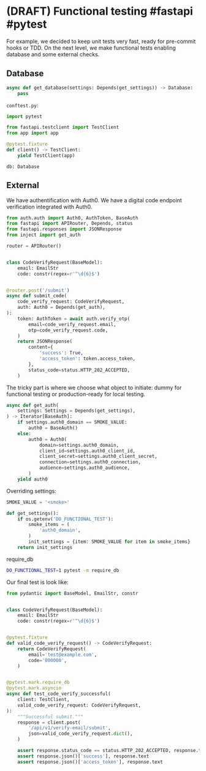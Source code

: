 # (DRAFT) Functional testing #fastapi #pytest

For example, we decided to keep unit tests very fast, ready for pre-commit hooks or TDD. On the next level, we make functional tests enabling database and some external checks.

## Database

```python
async def get_database(settings: Depends(get_settings)) -> Database:
	pass
```



`conftest.py`:
```python
import pytest

from fastapi.testclient import TestClient
from app import app

@pytest.fixture
def client() -> TestClient:
    yield TestClient(app)
```

```
db: Database
```



## External

We have authentification with Auth0.
We have a digital code endpoint verification integrated with Auth0.

```python
from auth.auth import Auth0, AuthToken, BaseAuth
from fastapi import APIRouter, Depends, status
from fastapi.responses import JSONResponse
from inject import get_auth

router = APIRouter()


class CodeVerifyRequest(BaseModel):
    email: EmailStr
    code: constr(regex=r'^\d{6}$')


@router.post('/submit')
async def submit_code(
    code_verify_request: CodeVerifyRequest,
    auth: Auth0 = Depends(get_auth),
):
    token: AuthToken = await auth.verify_otp(
        email=code_verify_request.email,
        otp=code_verify_request.code,
    )
    return JSONResponse(
        content={
            'success': True,
            'access_token': token.access_token,
        },
        status_code=status.HTTP_202_ACCEPTED,
    )

```

The tricky part is where we choose what object to initiate: dummy for functional testing or production-ready for local testing.
```python
async def get_auth(
    settings: Settings = Depends(get_settings),
) -> Iterator[BaseAuth]:
    if settings.auth0_domain == SMOKE_VALUE:
        auth0 = BaseAuth()
    else:
        auth0 = Auth0(
            domain=settings.auth0_domain,
            client_id=settings.auth0_client_id,
            client_secret=settings.auth0_client_secret,
            connection=settings.auth0_connection,
            audience=settings.auth0_audience,
        )
    yield auth0
```

Overriding settings:
```python
SMOKE_VALUE = '<smoke>'

def get_settings():
	if os.getenv('DO_FUNCTIONAL_TEST'):
        smoke_items = (
            'auth0_domain',
        )
        init_settings = {item: SMOKE_VALUE for item in smoke_items}
    return init_settings
```

require_db



```bash
DO_FUNCTIONAL_TEST=1 pytest -m require_db
```


Our final test is look like:
```python
from pydantic import BaseModel, EmailStr, constr


class CodeVerifyRequest(BaseModel):
    email: EmailStr
    code: constr(regex=r'^\d{6}$')


@pytest.fixture
def valid_code_verify_request() -> CodeVerifyRequest:
    return CodeVerifyRequest(
        email='test@example.com',
        code='000000',
    )


@pytest.mark.require_db
@pytest.mark.asyncio
async def test_code_verify_successful(
    client: TestClient,
    valid_code_verify_request: CodeVerifyRequest,
):
    """Successful submit."""
    response = client.post(
        '/api/v1/verify-email/submit',
        json=valid_code_verify_request.dict(),
    )

    assert response.status_code == status.HTTP_202_ACCEPTED, response.text
    assert response.json()['success'], response.text
    assert response.json()['access_token'], response.text
```
